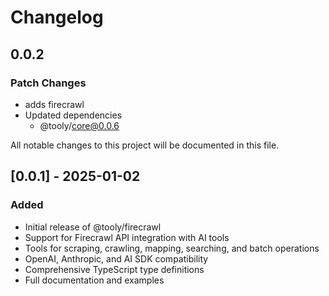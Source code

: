 # Changelog

## 0.0.2

### Patch Changes

- adds firecrawl
- Updated dependencies
  - @tooly/core@0.0.6

All notable changes to this project will be documented in this file.

## [0.0.1] - 2025-01-02

### Added

- Initial release of @tooly/firecrawl
- Support for Firecrawl API integration with AI tools
- Tools for scraping, crawling, mapping, searching, and batch operations
- OpenAI, Anthropic, and AI SDK compatibility
- Comprehensive TypeScript type definitions
- Full documentation and examples
